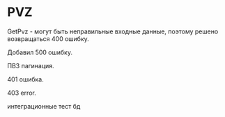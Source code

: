 # PVZ

GetPvz - могут быть неправильные входные данные, поэтому решено возвращаться 400 ошибку.

Добавил 500 ошибку.

ПВЗ пагинация.

401 ошибка.

403 error.

интеграционные тест бд